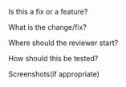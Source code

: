Is this a fix or a feature?

What is the change/fix?

Where should the reviewer start?

How should this be tested?

Screenshots(if appropriate)
